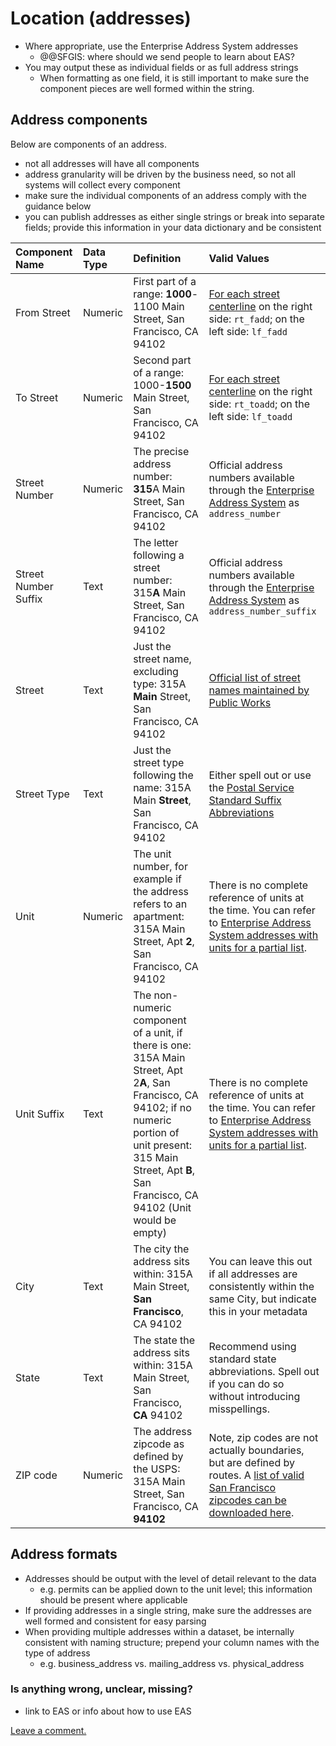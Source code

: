 # Location \(addresses\)

* Where appropriate, use the Enterprise Address System addresses
  * @@SFGIS: where should we send people to learn about EAS?
* You may output these as individual fields or as full address strings
  * When formatting as one field, it is still important to make sure the component pieces are well formed within the string.

## Address components

Below are components of an address.

* not all addresses will have all components
* address granularity will be driven by the business need, so not all systems will collect every component
* make sure the individual components of an address comply with the guidance below
* you can publish addresses as either single strings or break into separate fields; provide this information in your data dictionary and be consistent

| Component Name | Data Type | Definition | Valid Values |
| :--- | :--- | :--- | :--- |
| From Street | Numeric | First part of a range: **1000**-1100 Main Street, San Francisco, CA 94102 | [For each street centerline](https://data.sfgov.org/Geographic-Locations-and-Boundaries/San-Francisco-Basemap-Street-Centerlines/7hfy-8sz8) on the right side: `rt_fadd`; on the left side: `lf_fadd` |
| To Street | Numeric | Second part of a range: 1000-**1500** Main Street, San Francisco, CA 94102 | [For each street centerline](https://data.sfgov.org/Geographic-Locations-and-Boundaries/San-Francisco-Basemap-Street-Centerlines/7hfy-8sz8) on the right side: `rt_toadd`; on the left side: `lf_toadd` |
| Street Number | Numeric | The precise address number: **315**A Main Street, San Francisco, CA 94102 | Official address numbers available through the [Enterprise Address System](https://data.sfgov.org/Geographic-Locations-and-Boundaries/Addresses-Enterprise-Addressing-System/sr5d-tnui) as `address_number` |
| Street Number Suffix | Text | The letter following a street number: 315**A** Main Street, San Francisco, CA 94102 | Official address numbers available through the [Enterprise Address System](https://data.sfgov.org/Geographic-Locations-and-Boundaries/Addresses-Enterprise-Addressing-System/sr5d-tnui) as `address_number_suffix` |
| Street | Text | Just the street name, excluding type: 315A **Main** Street, San Francisco, CA 94102 | [Official list of street names maintained by Public Works](https://data.sfgov.org/Geographic-Locations-and-Boundaries/Street-Names/6d9h-4u5v) |
| Street Type | Text | Just the street type following the name: 315A Main **Street**, San Francisco, CA 94102 | Either spell out or use the [Postal Service Standard Suffix Abbreviations](https://pe.usps.com/text/pub28/28apc_002.htm) |
| Unit | Numeric | The unit number, for example if the address refers to an apartment: 315A Main Street, Apt **2**, San Francisco, CA 94102 | There is no complete reference of units at the time. You can refer to [Enterprise Address System addresses with units for a partial list](https://data.sfgov.org/Geographic-Locations-and-Boundaries/Addresses-with-Units-Enterprise-Addressing-System-/dxjs-vqsy). |
| Unit Suffix | Text | The non-numeric component of a unit, if there is one: 315A Main Street, Apt 2**A**, San Francisco, CA 94102; if no numeric portion of unit present: 315 Main Street, Apt **B**, San Francisco, CA 94102 \(Unit would be empty\) | There is no complete reference of units at the time. You can refer to [Enterprise Address System addresses with units for a partial list](https://data.sfgov.org/Geographic-Locations-and-Boundaries/Addresses-with-Units-Enterprise-Addressing-System-/dxjs-vqsy). |
| City | Text | The city the address sits within: 315A Main Street, **San Francisco**, CA 94102 | You can leave this out if all addresses are consistently within the same City, but indicate this in your metadata |
| State | Text | The state the address sits within: 315A Main Street, San Francisco, **CA** 94102 | Recommend using standard state abbreviations. Spell out if you can do so without introducing misspellings. |
| ZIP code | Numeric | The address zipcode as defined by the USPS: 315A Main Street, San Francisco, CA **94102** | Note, zip codes are not actually boundaries, but are defined by routes. A [list of valid San Francisco zipcodes can be downloaded here](https://data.sfgov.org/resource/srq6-hmpi.csv?$select=zip_code). |

## Address formats

* Addresses should be output with the level of detail relevant to the data
  * e.g. permits can be applied down to the unit level; this information should be present where applicable
* If providing addresses in a single string, make sure the addresses are well formed and consistent for easy parsing
* When providing multiple addresses within a dataset, be internally consistent with naming structure; prepend your column names with the type of address
  * e.g. business\_address vs. mailing\_address vs. physical\_address

### Is anything wrong, unclear, missing?

* link to EAS or info about how to use EAS

[Leave a comment.](https://github.com/DataSF/draft-publishing-standards/issues/new?title=Comment:Location-Addresses&body=Comment:Location-Addresses)

